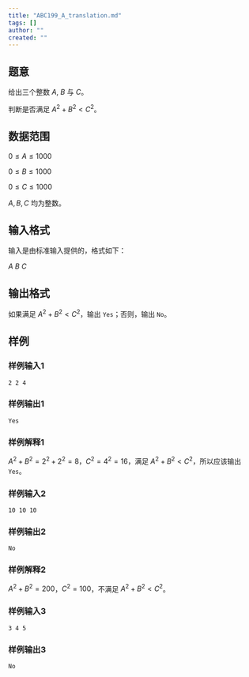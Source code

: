 ```yaml
---
title: "ABC199_A_translation.md"
tags: []
author: ""
created: ""
---
```


## 题意 

给出三个整数 $A$, $B$ 与 $C$。

判断是否满足 $A^2 + B^2 < C^2$。

## 数据范围

$0 \leq A \leq 1000$

$0 \leq B \leq 1000$

$0 \leq C \leq 1000$

$A, B, C$ 均为整数。

## 输入格式

输入是由标准输入提供的，格式如下：

$A$ $B$ $C$

## 输出格式

如果满足 $A^2 + B^2 < C^2$，输出 `Yes`；否则，输出 `No`。

## 样例

### 样例输入1

```
2 2 4
```

### 样例输出1

```
Yes
```

### 样例解释1

$A^2 + B^2 = 2^2 + 2^2 = 8$，$C^2 = 4^2 = 16$，满足 $A^2 + B^2 < C^2$，所以应该输出 `Yes`。

### 样例输入2

```
10 10 10
```

### 样例输出2

```
No
```

### 样例解释2

$A^2 + B^2 = 200$，$C^2 = 100$，不满足 $A^2 + B^2 < C^2$。

### 样例输入3

```
3 4 5
```

### 样例输出3

```
No
```

